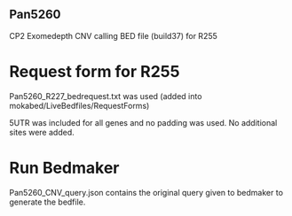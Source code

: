 ## Pan5260

CP2 Exomedepth CNV calling BED file (build37) for R255

# Request form for R255
Pan5260_R227_bedrequest.txt was used  (added into mokabed/LiveBedfiles/RequestForms)

5UTR was included for all genes and no padding was used. No additional sites were added. 

# Run Bedmaker
Pan5260_CNV_query.json contains the original query given to bedmaker to generate the bedfile.